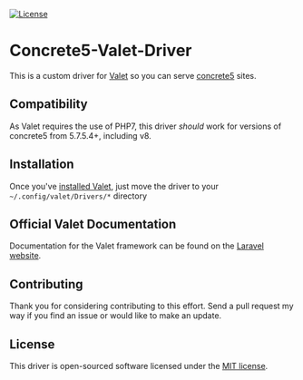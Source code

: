 [![License](https://poser.pugx.org/laravel/framework/license.svg)](https://github.com/skybluesofa/Concrete5-Valet-Driver)

# Concrete5-Valet-Driver
This is a custom driver for [Valet](https://laravel.com/docs/master/valet) so you can serve [concrete5](http://concrete5.org) sites.

## Compatibility

As Valet requires the use of PHP7, this driver *should* work for versions of concrete5 from 5.7.5.4+, including v8.

## Installation 

Once you've [installed Valet](https://laravel.com/docs/master/valet#installation), just move the driver to your `~/.config/valet/Drivers/*` directory

## Official Valet Documentation

Documentation for the Valet framework can be found on the [Laravel website](https://laravel.com/docs/master/valet).

## Contributing

Thank you for considering contributing to this effort. Send a pull request my way if you find an issue or would like to make an update.

## License

This driver is open-sourced software licensed under the [MIT license](http://opensource.org/licenses/MIT).
